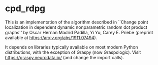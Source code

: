 # cpd_rdpg

This is an implementation of the algorithm described in ``Change point localization in dependent dynamic nonparametric random dot product graphs'' by Oscar Hernan Madrid Padilla, Yi Yu, Carey E. Priebe (preprint available at https://arxiv.org/abs/1911.07494). 

It depends on libraries typically available on most modern Python distributions, with the exception of Graspy (now Graspologic). Visit https://graspy.neurodata.io/ (and change the import calls). 
